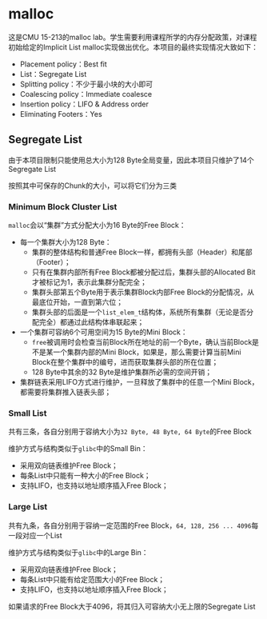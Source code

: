 # malloc

这是CMU 15-213的malloc lab。学生需要利用课程所学的内存分配政策，对课程初始给定的Implicit List malloc实现做出优化。本项目的最终实现情况大致如下：
+ Placement policy：Best fit
+ List：Segregate List
+ Splitting policy：不少于最小块的大小即可
+ Coalescing policy：Immediate coalesce
+ Insertion policy：LIFO & Address order
+ Eliminating Footers：Yes

## Segregate List

由于本项目限制只能使用总大小为128 Byte全局变量，因此本项目只维护了14个Segregate List

按照其中可保存的Chunk的大小，可以将它们分为三类

### Minimum Block Cluster List

`malloc`会以“集群”方式分配大小为16 Byte的Free Block：

+ 每一个集群大小为128 Byte：
  + 集群的整体结构和普通Free Block一样，都拥有头部（Header）和尾部（Footer）；
  + 只有在集群内部所有Free Block都被分配过后，集群头部的Allocated Bit才被标记为1，表示此集群分配完全；
  + 集群头部第五个Byte用于表示集群Block内部Free Block的分配情况，从最底位开始，一直到第六位；
  + 集群头部的后面是一个`list_elem_t`结构体，系统所有集群（无论是否分配完全）都通过此结构体串联起来；
+ 一个集群可容纳6个可用空间为15 Byte的Mini Block：
  + `free`被调用时会检查当前Block所在地址的前一个Byte，确认当前Block是不是某一个集群内部的Mini  Block，如果是，那么需要计算当前Mini Block在整个集群中的编号，进而获取集群头部的所在位置；
  + 128 Byte中其余的32 Byte是维护集群所必需的空间开销；
+ 集群链表采用LIFO方式进行维护，一旦释放了集群中的任意一个Mini Block，都需要将集群推入链表头部；

### Small List

共有三条，各自分别用于容纳大小为`32 Byte, 48 Byte, 64 Byte`的Free Block

维护方式与结构类似于`glibc`中的Small Bin：
+ 采用双向链表维护Free Block；
+ 每条List中只能有一种大小的Free Block；
+ 支持LIFO，也支持以地址顺序插入Free Block；

### Large List

共有九条，各自分别用于容纳一定范围的Free Block，`64, 128, 256 ... 4096`每一段对应一个List

维护方式与结构类似于`glibc`中的Large Bin：
+ 采用双向链表维护Free Block；
+ 每条List中只能有给定范围大小的Free Block；
+ 支持LIFO，也支持以地址顺序插入Free Block；

如果请求的Free Block大于4096，将其归入可容纳大小无上限的Segregate List
